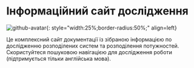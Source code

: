 # Інформаційний сайт дослідження

![github-avatar](https://github.com/VolodymyrSmahliuk.png){: style="width:25%;border-radius:50%;" align=left}

Це комплексний сайт документації із зібраною інформацією по дослідженню розподілених систем та розподілення потужностей. Скористуйтеся пошуковою навігацією для дослідження роботи (підтримується тільки англійська мова).